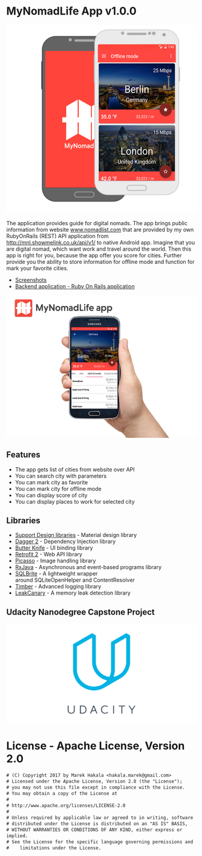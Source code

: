 # MyNomadLife App v1.0.0

![MyNomadLife App Logo](images/first_image.png)

The application provides guide for digital nomads. The app brings public information from website www.nomadlist.com that are provided by my own RubyOnRails (REST) API application from http://mnl.showmelink.co.uk/api/v1/ to native Android app. Imagine that you are digital nomad, which want work and travel around the world. Then this app is right for you, because the app offer you score for cities. Further provide you the ability to store information for offline mode and function for mark your favorite cities.

* [Screenshots](Screenshots/)
* [Backend application - Ruby On Rails application](https://github.com/marekhakala/mnl-backend-app/)

![MyNomadLife App Logo](images/second_image.png)

## Features

 * The app gets list of cities from website over API
 * You can search city with parameters
 * You can mark city as favorite
 * You can mark city for offline mode
 * You can display score of city
 * You can display places to work for selected city

## Libraries
 * [Support Design libraries](https://developer.android.com/topic/libraries/support-library/features.html) - Material design library
 * [Dagger 2](http://google.github.io/dagger/) - Dependency Injection library
 * [Butter Knife](http://jakewharton.github.io/butterknife/) - UI binding library
 * [Retrofit 2](http://square.github.io/retrofit/) - Web API library
 * [Picasso](http://square.github.io/picasso/) - Image handling library
 * [RxJava](https://github.com/ReactiveX/RxJava) - Asynchronous and event-based programs library
 * [SQLBrite](https://github.com/square/sqlbrite) - A lightweight wrapper around SQLiteOpenHelper and ContentResolver
 * [Timber](https://github.com/JakeWharton/timber) - Advanced logging library
 * [LeakCanary](https://github.com/square/leakcanary) - A memory leak detection library

## Udacity Nanodegree Capstone Project

![Udacity Nanodegree Capstone Project](images/udacity_logo.png)

 # License - Apache License, Version 2.0

 ```
 # (C) Copyright 2017 by Marek Hakala <hakala.marek@gmail.com>
 # Licensed under the Apache License, Version 2.0 (the "License");
 # you may not use this file except in compliance with the License.
 # You may obtain a copy of the License at
 #
 # http://www.apache.org/licenses/LICENSE-2.0
 #
 # Unless required by applicable law or agreed to in writing, software
 # distributed under the License is distributed on an "AS IS" BASIS,
 # WITHOUT WARRANTIES OR CONDITIONS OF ANY KIND, either express or implied.
 # See the License for the specific language governing permissions and
 #    limitations under the License.
 ```
